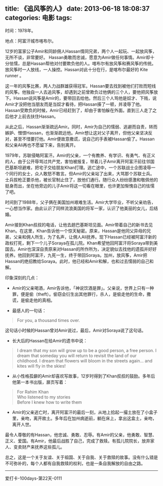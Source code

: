 title: 《追风筝的人》
date: 2013-06-18 18:08:37
categories: 电影
tags: 
---
时间：1978年。

地点：阿富汗城市喀布尔。

12岁的富家公子Amir和同龄佣人Hassan情同兄弟，两个人一起玩、一起放风筝，无所不谈，非常要好。 Hassan勇敢而忠诚，愿意为Amir做任何事情。Amir却十分怯懦，总是Hassan帮他对付要欺负他的人。喀布尔有放风筝和赛风筝的传统。放风筝时一人放线，一人操控。Hassan对此十分在行，是喀布尔最好的 Kite runner 。

这一年的风筝比赛，两人力战群雄获得冠军。Hassan要去找到被他们打败而短线的风筝。他独自一人去追风筝，却遇到之前曾欺负过他俩的三个人，要他把风筝放下。Hassan说风筝是Amir的，要带回去给他。然后三个人骂他是奴才、下贱，说Amir才没把他当朋友而是当奴才看待，把Hassan揍了一顿，并凌辱了他。Hassan受欺负的时候，Amir已经赶到了，却由于害怕躲在外面。直到三人走了之后他才上前去扶住Hassan。

<!--more-->

从此之后，Hassan渐渐疏远Amir。同时，Amir为自己的懦弱、逃避而自责，转而嫉妒、憎恨Hassan，也渐渐疏远他。Amir想让这对父子离开，但他父亲坚决反对，甚至不惜要打他。Amir便故意撒谎，说自己的手表被Hassan偷了。Hassan和父亲Ali再也不愿留下来，告别离开。

1979年，苏联侵略阿富汗。Amir的父亲，一个有教养、有学识、有勇气、有正义的人，由于公开辱骂过共产党，害怕被报复，带着儿子Amir离开阿富汗前往邻国巴基斯坦避难，把宅子交给朋友Khan打理。逃亡途中，一个苏联战士企图凌辱一个同行的女士，众人敢怒不敢言。但Amir的父亲站了出来，大骂那个苏联士兵。士兵拔枪正要杀他，被长官制止住了，放他们通行。随行众人纷纷感激和敬佩他的挺身而出，坐在他旁边的儿子Amir将这一切看在眼里，也许更加惭愧自己的怯懦了吧。

时间到了1988年，父子俩在美国加州艰难生活。Amir大学毕业，不听父亲劝告，一心想当作家。由此认识了同样流浪美国的将军一家，认识了他美丽的女儿，后结婚。

Amir接到Khan叔叔的电话，让他去趟巴基斯坦见面。Amir带着自己的新书去见Khan。在这里，Khan告诉他一个惊天秘密。原来，Hassan是他同父异母的兄弟，父亲和佣人所生，为了名声，让佣人Ali抚养。现下Hassan已经被阿富汗新的政权打死，剩下一个儿子Soraya在孤儿院。Khan希望他回阿富汗将Soraya带到美国去。Amir也深深自责原来对Hassan的所作所为，决定貌似去找他的遗孤并好好抚养。他回到阿富汗，九死一生，终于带回Soraya。加州，放风筝，Amir把Hassan的绝招教给Soraya。此时，他已经和Amir和解，也和过去懦弱的自己和解。


印象深刻的几点：

* Amir的父亲喝酒，Amir告诉他，「神说饮酒是罪」。父亲说，世界上只有一种罪，便是偷（theft）。偷窃会衍生出其他罪行，杀人，是偷走他的生命，撒谎，是偷走他的真相。

* 最感人的一句话：
> For you, a thousand times over. 

这句话小时候的Hassan曾对Amir说过，最后，Amir对Soraya说了这句话。

* 长大后的Hassan在给Amir的遗书中说：
> I dream that my son will grow up to be a good person, a free person. I dream that someday you will return to revisit the land of our childhood. I dream that flowers will bloom in the streets again... and kites will fly in the skies!

* 从小性格孤僻的Amir却喜欢写故事，12岁时得到了Khan叔叔的鼓励。多年后他第一本书出版，扉页写着：
> For Rahim Khan  
Who listened to my stories  
Before I knew how to write them

* Amir的父亲逃亡时，离开阿富汗的最后一刻，从地上拾起一撮土放在了小盒子里，亲吻，离开故土。多年后在加州病逝前，躺在床上，拿出这盒土，亲吻，离开人世。

最令人尊敬的有Hassan，他忠诚、勇敢、忍辱。有Amir的父亲，他勇敢、智慧、正义、爱国。有Amir，他最后战胜了自己，完成了救赎。有孤儿院院长，放弃家人、变卖财产来抚养这些孤儿。

总之，这是一个关于友谊、关于祖国、关于自我、关于救赎的故事。没有什么错是不可弥补的，每个人都有自我救赎的权利，也是一条自我解放的自由之路。

---
爱打卡-100days-第22天-0111